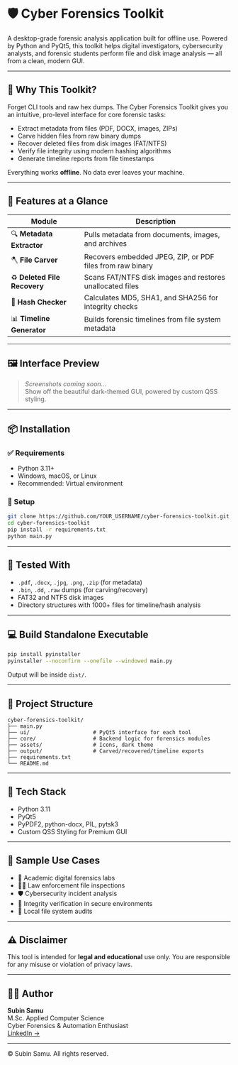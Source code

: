 # 🛡️ Cyber Forensics Toolkit

A desktop-grade forensic analysis application built for offline use. Powered by Python and PyQt5, this toolkit helps digital investigators, cybersecurity analysts, and forensic students perform file and disk image analysis — all from a clean, modern GUI.

---

## 🚀 Why This Toolkit?

Forget CLI tools and raw hex dumps. The Cyber Forensics Toolkit gives you an intuitive, pro-level interface for core forensic tasks:

- Extract metadata from files (PDF, DOCX, images, ZIPs)
- Carve hidden files from raw binary dumps
- Recover deleted files from disk images (FAT/NTFS)
- Verify file integrity using modern hashing algorithms
- Generate timeline reports from file timestamps

Everything works **offline**. No data ever leaves your machine.

---

## 🧰 Features at a Glance

| Module | Description |
|--------|-------------|
| 🔍 **Metadata Extractor** | Pulls metadata from documents, images, and archives |
| 🪓 **File Carver** | Recovers embedded JPEG, ZIP, or PDF files from raw binary |
| ♻️ **Deleted File Recovery** | Scans FAT/NTFS disk images and restores unallocated files |
| 🔐 **Hash Checker** | Calculates MD5, SHA1, and SHA256 for integrity checks |
| 📊 **Timeline Generator** | Builds forensic timelines from file system metadata |

---

## 🖼️ Interface Preview

> _Screenshots coming soon..._  
> Show off the beautiful dark-themed GUI, powered by custom QSS styling.

---

## 📦 Installation

### ✅ Requirements

- Python 3.11+
- Windows, macOS, or Linux
- Recommended: Virtual environment

### 🔧 Setup

```bash
git clone https://github.com/YOUR_USERNAME/cyber-forensics-toolkit.git
cd cyber-forensics-toolkit
pip install -r requirements.txt
python main.py
```

---

## 🧪 Tested With

- `.pdf`, `.docx`, `.jpg`, `.png`, `.zip` (for metadata)
- `.bin`, `.dd`, `.raw` dumps (for carving/recovery)
- FAT32 and NTFS disk images
- Directory structures with 1000+ files for timeline/hash analysis

---

## 💻 Build Standalone Executable

```bash
pip install pyinstaller
pyinstaller --noconfirm --onefile --windowed main.py
```

Output will be inside `dist/`.

---

## 📁 Project Structure

```
cyber-forensics-toolkit/
├── main.py
├── ui/                    # PyQt5 interface for each tool
├── core/                  # Backend logic for forensics modules
├── assets/                # Icons, dark theme
├── output/                # Carved/recovered/timeline exports
├── requirements.txt
└── README.md
```

---

## 🧠 Tech Stack

- Python 3.11
- PyQt5
- PyPDF2, python-docx, PIL, pytsk3
- Custom QSS Styling for Premium GUI

---

## 📂 Sample Use Cases

- 🔬 Academic digital forensics labs
- 🕵️‍♂️ Law enforcement file inspections
- 🛡️ Cybersecurity incident analysis
- 🧰 Integrity verification in secure environments
- 📁 Local file system audits

---

## ⚠️ Disclaimer

This tool is intended for **legal and educational** use only. You are responsible for any misuse or violation of privacy laws.

---

## 🧑‍💻 Author

**Subin Samu**  
M.Sc. Applied Computer Science  
Cyber Forensics & Automation Enthusiast  
[LinkedIn →](https://www.linkedin.com/in/subinsamu)

---

© Subin Samu. All rights reserved.
